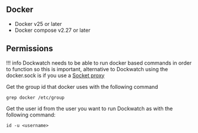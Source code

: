 ## Docker

- Docker v25 or later
- Docker compose v2.27 or later

## Permissions

!!! info
    Dockwatch needs to be able to run docker based commands in order to function so this is important, alternative to Dockwatch using the docker.sock is if you use a [Socket proxy](/pages/misc/proxy)

Get the group id that docker uses with the following command

```
grep docker /etc/group
```

Get the user id from the user you want to run Dockwatch as with the following command:

```
id -u <username>
```
